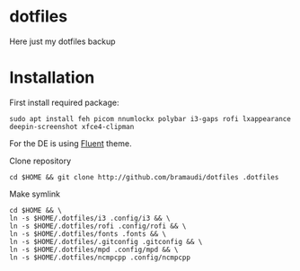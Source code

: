 # dotfiles

Here just my dotfiles backup

# Installation

First install required package:

```
sudo apt install feh picom nnumlockx polybar i3-gaps rofi lxappearance deepin-screenshot xfce4-clipman 

```

For the DE is using [Fluent](https://github.com/vinceliuice/Fluent-gtk-theme) theme.

Clone repository

```
cd $HOME && git clone http://github.com/bramaudi/dotfiles .dotfiles
```


Make symlink

```
cd $HOME && \
ln -s $HOME/.dotfiles/i3 .config/i3 && \
ln -s $HOME/.dotfiles/rofi .config/rofi && \
ln -s $HOME/.dotfiles/fonts .fonts && \
ln -s $HOME/.dotfiles/.gitconfig .gitconfig && \
ln -s $HOME/.dotfiles/mpd .config/mpd && \
ln -s $HOME/.dotfiles/ncmpcpp .config/ncmpcpp
```
